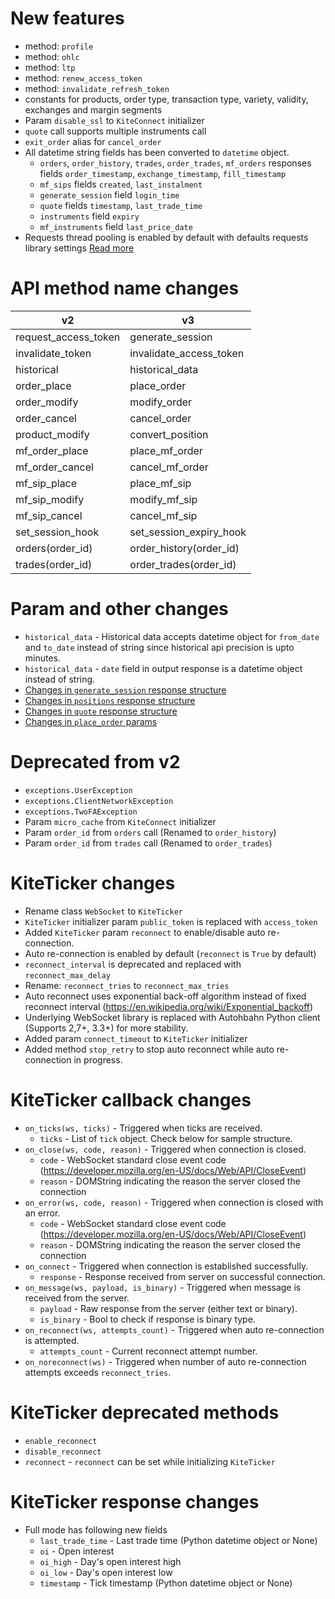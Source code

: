 New features
=============
- method: `profile`
- method: `ohlc`
- method: `ltp`
- method: `renew_access_token`
- method: `invalidate_refresh_token`
- constants for products, order type, transaction type, variety, validity, exchanges and margin segments
- Param `disable_ssl` to `KiteConnect` initializer
- `quote` call supports multiple instruments call
- `exit_order` alias for `cancel_order`
- All datetime string fields has been converted to `datetime` object.
	- `orders`, `order_history`, `trades`, `order_trades`, `mf_orders` responses fields `order_timestamp`, `exchange_timestamp`, `fill_timestamp`
	- `mf_sips` fields `created`, `last_instalment`
	- `generate_session` field `login_time`
	- `quote` fields `timestamp`, `last_trade_time`
	- `instruments` field `expiry`
	- `mf_instruments` field `last_price_date`
- Requests thread pooling is enabled by default with defaults requests library settings [Read more](http://docs.python-requests.org/en/master/api/#requests.adapters.HTTPAdapter)

API method name changes
=======================
| v2  					| v3 						|
| ----------------- 	| -------------------------	|
| request_access_token	| generate_session			|
| invalidate_token		| invalidate_access_token	|
| historical			| historical_data			|
| order_place 			| place_order				|
| order_modify 			| modify_order				|
| order_cancel 			| cancel_order				|
| product_modify 		| convert_position			|
| mf_order_place 		| place_mf_order			|
| mf_order_cancel 		| cancel_mf_order			|
| mf_sip_place 			| place_mf_sip				|
| mf_sip_modify 		| modify_mf_sip				|
| mf_sip_cancel 		| cancel_mf_sip			  	|
| set_session_hook  	| set_session_expiry_hook 	|
| orders(order_id)		| order_history(order_id) 	|
| trades(order_id)		| order_trades(order_id)  	|

Param and other changes
=======================
- `historical_data` - Historical data accepts datetime object for `from_date` and `to_date` instead of string since historical api precision is upto minutes.
- `historical_data` - `date` field in output response is a datetime object instead of string.
- [Changes in `generate_session` response structure](https://kite.trade/docs/connect/v3/user/#response-attributes)
- [Changes in `positions` response structure](https://kite.trade/docs/connect/v3/portfolio/#response-attributes_1)
- [Changes in `quote` response structure](https://kite.trade/docs/connect/v3/market-quotes/#retrieving-full-market-quotes)
- [Changes in `place_order` params](https://kite.trade/docs/connect/v3/orders/#bracket-order-bo-parameters)

Deprecated from v2
==================
- `exceptions.UserException`
- `exceptions.ClientNetworkException`
- `exceptions.TwoFAException`
- Param `micro_cache` from `KiteConnect` initializer
- Param `order_id` from `orders` call (Renamed to `order_history`)
- Param `order_id` from `trades` call (Renamed to `order_trades`)

KiteTicker changes
==================
- Rename class `WebSocket` to `KiteTicker`
- `KiteTicker` initializer param `public_token` is replaced with `access_token`
- Added `KiteTicker` param `reconnect` to enable/disable auto re-connection.
- Auto re-connection is enabled by default (`reconnect` is `True` by default)
- `reconnect_interval` is deprecated and replaced with `reconnect_max_delay`
- Rename: `reconnect_tries` to `reconnect_max_tries`
- Auto reconnect uses exponential back-off algorithm instead of fixed reconnect interval (https://en.wikipedia.org/wiki/Exponential_backoff)
- Underlying WebSocket library is replaced with Autohbahn Python client (Supports 2,7+, 3.3+) for more stability.
- Added param `connect_timeout` to `KiteTicker` initializer
- Added method `stop_retry` to stop auto reconnect while auto re-connection in progress.

KiteTicker callback changes
===========================
- `on_ticks(ws, ticks)` -  Triggered when ticks are received.
	- `ticks` - List of `tick` object. Check below for sample structure.
- `on_close(ws, code, reason)` -  Triggered when connection is closed.
	- `code` - WebSocket standard close event code (https://developer.mozilla.org/en-US/docs/Web/API/CloseEvent)
	- `reason` - DOMString indicating the reason the server closed the connection
- `on_error(ws, code, reason)` -  Triggered when connection is closed with an error.
	- `code` - WebSocket standard close event code (https://developer.mozilla.org/en-US/docs/Web/API/CloseEvent)
	- `reason` - DOMString indicating the reason the server closed the connection
- `on_connect` -  Triggered when connection is established successfully.
	- `response` - Response received from server on successful connection.
- `on_message(ws, payload, is_binary)` -  Triggered when message is received from the server.
	- `payload` - Raw response from the server (either text or binary).
	- `is_binary` - Bool to check if response is binary type.
- `on_reconnect(ws, attempts_count)` -  Triggered when auto re-connection is attempted.
	- `attempts_count` - Current reconnect attempt number.
- `on_noreconnect(ws)` -  Triggered when number of auto re-connection attempts exceeds `reconnect_tries`.


KiteTicker deprecated methods
=============================
- `enable_reconnect`
- `disable_reconnect`
- `reconnect` - `reconnect` can be set while initializing `KiteTicker`

KiteTicker response changes
==========================
- Full mode has following new fields
    - `last_trade_time` - Last trade time (Python datetime object or None)
    - `oi` - Open interest
    - `oi_high` - Day's open interest high
    - `oi_low` - Day's open interest low
    - `timestamp` - Tick timestamp (Python datetime object or None)
